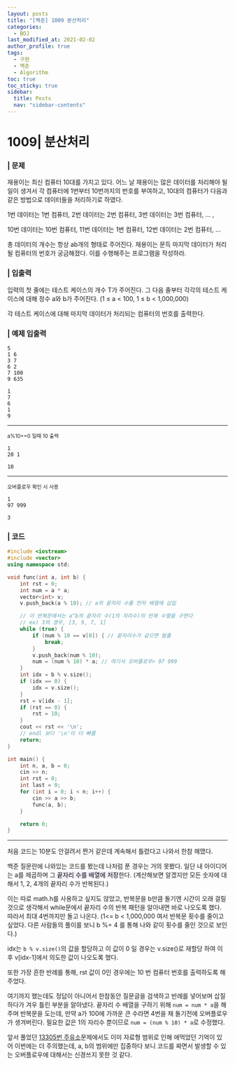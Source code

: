 ```yaml
---
layout: posts
title: "[백준] 1009 분산처리"
categories:
  - BOJ
last_modified_at: 2021-02-02
author_profile: true
tags:
  - 구현
  - 백준
  - Algorithm
toc: true
toc_sticky: true
sidebar:
  title: Posts
  nav: "sidebar-contents"
---
```


# 1009| 분산처리


### | 문제
재용이는 최신 컴퓨터 10대를 가지고 있다. 어느 날 재용이는 많은 데이터를 처리해야 될 일이 생겨서 각 컴퓨터에 1번부터 10번까지의 번호를 부여하고, 10대의 컴퓨터가 다음과 같은 방법으로 데이터들을 처리하기로 하였다.

1번 데이터는 1번 컴퓨터, 2번 데이터는 2번 컴퓨터, 3번 데이터는 3번 컴퓨터, ... ,

10번 데이터는 10번 컴퓨터, 11번 데이터는 1번 컴퓨터, 12번 데이터는 2번 컴퓨터, ...

총 데이터의 개수는 항상 ab개의 형태로 주어진다. 재용이는 문득 마지막 데이터가 처리될 컴퓨터의 번호가 궁금해졌다. 이를 수행해주는 프로그램을 작성하라.

### | 입출력
입력의 첫 줄에는 테스트 케이스의 개수 T가 주어진다. 그 다음 줄부터 각각의 테스트 케이스에 대해 정수 a와 b가 주어진다. (1 ≤ a < 100, 1 ≤ b < 1,000,000)

각 테스트 케이스에 대해 마지막 데이터가 처리되는 컴퓨터의 번호를 출력한다.

### | 예제 입출력
```
5
1 6
3 7
6 2
7 100
9 635
```

```
1
7
6
1
9
```
------
<small>a%10==0 일때 10 출력</small>
```
1
20 1
```

```
10
```
------
<small>오버플로우 확인 시 사용</small>
```
1
97 999
```
```
3
```

### | 코드

```c++
#include <iostream>
#include <vector>
using namespace std;

void func(int a, int b) {
	int rst = 0;
	int num = a * a;
	vector<int> v;
	v.push_back(a % 10); // a의 끝자리 수를 먼저 배열에 삽입

	// 이 반복문에서는 a^b의 끝자리 수(1의 자리수)의 반복 수열을 구한다
	// ex) 3의 경우, [3, 9, 7, 1]
	while (true) {
		if (num % 10 == v[0]) { // 끝자리수가 같으면 탈출
			break;
		}
		v.push_back(num % 10);
		num = (num % 10) * a; // 여기서 오버플로우> 97 999
	}
	int idx = b % v.size();
	if (idx == 0) {
		idx = v.size();
	}
	rst = v[idx - 1];
	if (rst == 0) {
		rst = 10;
	}
	cout << rst << '\n';
	// endl 보다 '\n'이 더 빠름
	return;
}

int main() {
	int n, a, b = 0;
	cin >> n;
	int rst = 0;
	int last = 0;
	for (int i = 0; i < n; i++) {
		cin >> a >> b;
		func(a, b);
	}

	return 0;
}
```

-------

처음 코드는 10분도 안걸려서 짠거 같은데 계속해서 틀렸다고 나와서 한참 헤맸다.

백준 질문란에 나와있는 코드를 봤는데 나처럼 푼 경우는 거의 못봤다. 일단 내 아이디어는 a를 제곱하며 그 <mark style='background-color: #f5f0ff'>끝자리 수를 배열에 저장</mark>한다. (계산해보면 알겠지만 모든 숫자에 대해서 1, 2, 4개의 끝자리 수가 반복된다.)

이는 따로 math.h를 사용하고 싶지도 않았고, 반복문을 b만큼 돌기엔 시간이 오래 걸릴것으로 생각해서 while문에서 끝자리 수의 반복 패턴을 알아내면 바로 나오도록 했다. 따라서 최대 4번까지만 돌고 나온다. (1<= b < 1,000,000 여서 반복문 횟수를 줄이고 싶었다. 다른 사람들의 풀이를 보니 b %= 4 를 통해 나와 같이 횟수를 줄인 것으로 보인다.)

idx는 ```b % v.size()```의 값을 할당하고 이 값이 0 일 경우는 v.size()로 재할당 하여 이후 v[idx-1]에서 의도한 값이 나오도록 했다.

또한 가장 흔한 반례를 통해, rst 값이 0인 경우에는 10 번 컴퓨터 번호를 출력하도록 해주었다.

여기까지 했는데도 정답이 아니어서 한참동안 질문글을 검색하고 반례를 넣어보며 삽질하다가 겨우 틀린 부분을 알아냈다.
끝자리 수 배열을 구하기 위해 ```num = num * a```을 해주며 반복문을 도는데, 만약 a가 100에 가까운 큰 수라면 4번을 채 돌기전에 오버플로우가 생겨버린다. 필요한 값은 1의 자리수 뿐이므로 ```num = (num % 10) * a```로 수정했다.


앞서 풀었던 <a href="https://jerimo.github.io/algorithm/boj-13305/">13305번 주유소</a>문제에서도 이미 자료형 범위로 인해 애먹었던 기억이 있어 이번에는 더 주의했는데, a, b의 범위에만 집중하다 보니 코드를 짜면서 발생할 수 있는 오버플로우에 대해서는 신경쓰지 못한 것 같다.
